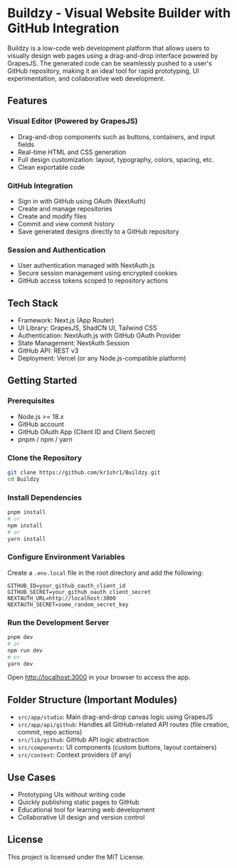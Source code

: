 
# Buildzy - Visual Website Builder with GitHub Integration

Buildzy is a low-code web development platform that allows users to visually design web pages using a drag-and-drop interface powered by GrapesJS. The generated code can be seamlessly pushed to a user's GitHub repository, making it an ideal tool for rapid prototyping, UI experimentation, and collaborative web development.

## Features

### Visual Editor (Powered by GrapesJS)
- Drag-and-drop components such as buttons, containers, and input fields
- Real-time HTML and CSS generation
- Full design customization: layout, typography, colors, spacing, etc.
- Clean exportable code

### GitHub Integration
- Sign in with GitHub using OAuth (NextAuth)
- Create and manage repositories
- Create and modify files
- Commit and view commit history
- Save generated designs directly to a GitHub repository

### Session and Authentication
- User authentication managed with NextAuth.js
- Secure session management using encrypted cookies
- GitHub access tokens scoped to repository actions

## Tech Stack

- Framework: Next.js (App Router)
- UI Library: GrapesJS, ShadCN UI, Tailwind CSS
- Authentication: NextAuth.js with GitHub OAuth Provider
- State Management: NextAuth Session
- GitHub API: REST v3
- Deployment: Vercel (or any Node.js-compatible platform)

## Getting Started

### Prerequisites
- Node.js >= 18.x
- GitHub account
- GitHub OAuth App (Client ID and Client Secret)
- pnpm / npm / yarn

### Clone the Repository

```bash
git clone https://github.com/kr1shr1/Buildzy.git
cd Buildzy
```

### Install Dependencies

```bash
pnpm install
# or
npm install
# or
yarn install
```

### Configure Environment Variables

Create a `.env.local` file in the root directory and add the following:

```env
GITHUB_ID=your_github_oauth_client_id
GITHUB_SECRET=your_github_oauth_client_secret
NEXTAUTH_URL=http://localhost:3000
NEXTAUTH_SECRET=some_random_secret_key
```

### Run the Development Server

```bash
pnpm dev
# or
npm run dev
# or
yarn dev
```

Open [http://localhost:3000](http://localhost:3000) in your browser to access the app.

## Folder Structure (Important Modules)

- `src/app/studio`: Main drag-and-drop canvas logic using GrapesJS
- `src/app/api/github`: Handles all GitHub-related API routes (file creation, commit, repo actions)
- `src/lib/github`: GitHub API logic abstraction
- `src/components`: UI components (custom buttons, layout containers)
- `src/context`: Context providers (if any)

## Use Cases

- Prototyping UIs without writing code
- Quickly publishing static pages to GitHub
- Educational tool for learning web development
- Collaborative UI design and version control

## License

This project is licensed under the MIT License.
